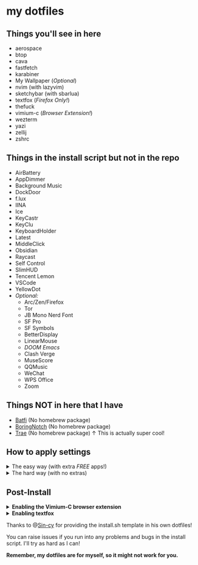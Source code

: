 # my dotfiles

## Things you'll see in here

- aerospace
- btop
- cava
- fastfetch
- karabiner
- My Wallpaper (_Optional_)
- nvim (with lazyvim)
- sketchybar (with sbarlua)
- textfox (_Firefox Only!_)
- thefuck
- vimium-c (_Browser Extension!_)
- wezterm
- yazi
- zellij
- zshrc

## Things in the install script but not in the repo

- AirBattery
- AppDimmer
- Background Music
- DockDoor
- f.lux
- IINA
- Ice
- KeyCastr
- KeyClu
- KeyboardHolder
- Latest
- MiddleClick
- Obsidian
- Raycast
- Self Control
- SlimHUD
- Tencent Lemon
- VSCode
- YellowDot
- _Optional:_
  - Arc/Zen/Firefox
  - Tor
  - JB Mono Nerd Font
  - SF Pro
  - SF Symbols
  - BetterDisplay
  - LinearMouse
  - _DOOM Emacs_
  - Clash Verge
  - MuseScore
  - QQMusic
  - WeChat
  - WPS Office
  - Zoom

## Things NOT in here that I have

- [Batfi](https://github.com/rurza/BatFi) (No homebrew package)
- [BoringNotch](https://github.com/TheBoredTeam/boring.notch) (No homebrew package)
- [Trae](https://trae.ai/home) (No homebrew package)
↑ This is actually super cool!

## How to apply settings

<details><summary>The easy way (with extra <i>FREE</i> apps!)</summary>

Run:

```sh
cd
curl -fsSL https://raw.githubusercontent.com/matt-dong-123/dotfiles/refs/heads/main/install.sh
chmod +x ~/install.sh
/bin/bash ~/dotfiles/install.sh
```

</details>

<details><summary>The hard way (with no extras)</summary>

1. Install [brew](https://brew.sh)
2. Install gnu stow (`brew install stow`)
3. Install git (`brew install git`)
4. Clone this repo (`git clone https://github.com/matt-dong-123/dotfiles.git`)
5. Run `stow .` in the dotfiles directory

</details>

## Post-Install

<details><summary><b>Enabling the Vimium-C browser extension</b></summary>

1. Install the vimium-c browser extension
   - For Chromium-based browsers, go [here](https://chromewebstore.google.com/detail/vimium-c-%E5%85%A8%E9%94%AE%E7%9B%98%E6%93%8D%E4%BD%9C%E6%B5%8F%E8%A7%88%E5%99%A8/hfjbmagddngcpeloejdejnfgbamkjaeg)
   - For Firefox-based browsers, go [here](https://addons.mozilla.org/en-US/firefox/addon/vimium-c/)
2. In the preferences for the extension, click "Import Settings"
3. Choose the file "vimium_c.json" you just installed.
4. That's it!

</details>

<details><summary><b>Enabling textfox</b></summary>

> **Important**
> This is only for Firefox users!

1. Go to about:profiles in firefox, and copy the "Root Directory" path of the profile you want to use
2. Run `install.sh` in the ~/dotfiles/firefox_config
3. Paste the path you copied in step 1 into the script
4. You should be good to go!

> **Note**
> Installing the sidebery extension is recommended, but not required.
> There is also a default config that goes along textfox nicely.

</details>

Thanks to @[Sin-cy](https://www.github.com/Sin-cy/) for providing the install.sh template in his own dotfiles!

You can raise issues if you run into any problems and bugs in the install script. I'll try as hard as I can!

**Remember, my dotfiles are for myself, so it might not work for you.**

